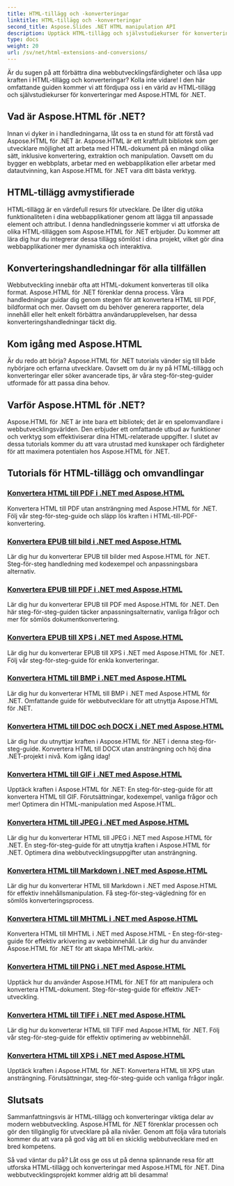 ```yaml
---
title: HTML-tillägg och -konverteringar
linktitle: HTML-tillägg och -konverteringar
second_title: Aspose.Slides .NET HTML manipulation API
description: Upptäck HTML-tillägg och självstudiekurser för konvertering med Aspose.HTML för .NET. Lär dig hur du optimerar webbutveckling med dessa omfattande handledningar.
type: docs
weight: 20
url: /sv/net/html-extensions-and-conversions/
---
```


Är du sugen på att förbättra dina webbutvecklingsfärdigheter och låsa upp kraften i HTML-tillägg och konverteringar? Kolla inte vidare! I den här omfattande guiden kommer vi att fördjupa oss i en värld av HTML-tillägg och självstudiekurser för konverteringar med Aspose.HTML för .NET.

## Vad är Aspose.HTML för .NET?

Innan vi dyker in i handledningarna, låt oss ta en stund för att förstå vad Aspose.HTML för .NET är. Aspose.HTML är ett kraftfullt bibliotek som ger utvecklare möjlighet att arbeta med HTML-dokument på en mängd olika sätt, inklusive konvertering, extraktion och manipulation. Oavsett om du bygger en webbplats, arbetar med en webbapplikation eller arbetar med datautvinning, kan Aspose.HTML för .NET vara ditt bästa verktyg.

## HTML-tillägg avmystifierade

HTML-tillägg är en värdefull resurs för utvecklare. De låter dig utöka funktionaliteten i dina webbapplikationer genom att lägga till anpassade element och attribut. I denna handledningsserie kommer vi att utforska de olika HTML-tilläggen som Aspose.HTML för .NET erbjuder. Du kommer att lära dig hur du integrerar dessa tillägg sömlöst i dina projekt, vilket gör dina webbapplikationer mer dynamiska och interaktiva.

## Konverteringshandledningar för alla tillfällen

Webbutveckling innebär ofta att HTML-dokument konverteras till olika format. Aspose.HTML för .NET förenklar denna process. Våra handledningar guidar dig genom stegen för att konvertera HTML till PDF, bildformat och mer. Oavsett om du behöver generera rapporter, dela innehåll eller helt enkelt förbättra användarupplevelsen, har dessa konverteringshandledningar täckt dig.

## Kom igång med Aspose.HTML

Är du redo att börja? Aspose.HTML för .NET tutorials vänder sig till både nybörjare och erfarna utvecklare. Oavsett om du är ny på HTML-tillägg och konverteringar eller söker avancerade tips, är våra steg-för-steg-guider utformade för att passa dina behov.

## Varför Aspose.HTML för .NET?

Aspose.HTML för .NET är inte bara ett bibliotek; det är en spelomvandlare i webbutvecklingsvärlden. Den erbjuder ett omfattande utbud av funktioner och verktyg som effektiviserar dina HTML-relaterade uppgifter. I slutet av dessa tutorials kommer du att vara utrustad med kunskaper och färdigheter för att maximera potentialen hos Aspose.HTML för .NET.

## Tutorials för HTML-tillägg och omvandlingar
### [Konvertera HTML till PDF i .NET med Aspose.HTML](./convert-html-to-pdf/)
Konvertera HTML till PDF utan ansträngning med Aspose.HTML för .NET. Följ vår steg-för-steg-guide och släpp lös kraften i HTML-till-PDF-konvertering.
### [Konvertera EPUB till bild i .NET med Aspose.HTML](./convert-epub-to-image/)
Lär dig hur du konverterar EPUB till bilder med Aspose.HTML för .NET. Steg-för-steg handledning med kodexempel och anpassningsbara alternativ.
### [Konvertera EPUB till PDF i .NET med Aspose.HTML](./convert-epub-to-pdf/)
Lär dig hur du konverterar EPUB till PDF med Aspose.HTML för .NET. Den här steg-för-steg-guiden täcker anpassningsalternativ, vanliga frågor och mer för sömlös dokumentkonvertering.
### [Konvertera EPUB till XPS i .NET med Aspose.HTML](./convert-epub-to-xps/)
Lär dig hur du konverterar EPUB till XPS i .NET med Aspose.HTML för .NET. Följ vår steg-för-steg-guide för enkla konverteringar.
### [Konvertera HTML till BMP i .NET med Aspose.HTML](./convert-html-to-bmp/)
Lär dig hur du konverterar HTML till BMP i .NET med Aspose.HTML för .NET. Omfattande guide för webbutvecklare för att utnyttja Aspose.HTML för .NET.
### [Konvertera HTML till DOC och DOCX i .NET med Aspose.HTML](./convert-html-to-doc-docx/)
Lär dig hur du utnyttjar kraften i Aspose.HTML för .NET i denna steg-för-steg-guide. Konvertera HTML till DOCX utan ansträngning och höj dina .NET-projekt i nivå. Kom igång idag!
### [Konvertera HTML till GIF i .NET med Aspose.HTML](./convert-html-to-gif/)
Upptäck kraften i Aspose.HTML för .NET: En steg-för-steg-guide för att konvertera HTML till GIF. Förutsättningar, kodexempel, vanliga frågor och mer! Optimera din HTML-manipulation med Aspose.HTML.
### [Konvertera HTML till JPEG i .NET med Aspose.HTML](./convert-html-to-jpeg/)
Lär dig hur du konverterar HTML till JPEG i .NET med Aspose.HTML för .NET. En steg-för-steg-guide för att utnyttja kraften i Aspose.HTML för .NET. Optimera dina webbutvecklingsuppgifter utan ansträngning.
### [Konvertera HTML till Markdown i .NET med Aspose.HTML](./convert-html-to-markdown/)
Lär dig hur du konverterar HTML till Markdown i .NET med Aspose.HTML för effektiv innehållsmanipulation. Få steg-för-steg-vägledning för en sömlös konverteringsprocess.
### [Konvertera HTML till MHTML i .NET med Aspose.HTML](./convert-html-to-mhtml/)
Konvertera HTML till MHTML i .NET med Aspose.HTML - En steg-för-steg-guide för effektiv arkivering av webbinnehåll. Lär dig hur du använder Aspose.HTML för .NET för att skapa MHTML-arkiv.
### [Konvertera HTML till PNG i .NET med Aspose.HTML](./convert-html-to-png/)
Upptäck hur du använder Aspose.HTML för .NET för att manipulera och konvertera HTML-dokument. Steg-för-steg-guide för effektiv .NET-utveckling.
### [Konvertera HTML till TIFF i .NET med Aspose.HTML](./convert-html-to-tiff/)
Lär dig hur du konverterar HTML till TIFF med Aspose.HTML för .NET. Följ vår steg-för-steg-guide för effektiv optimering av webbinnehåll.
### [Konvertera HTML till XPS i .NET med Aspose.HTML](./convert-html-to-xps/)
Upptäck kraften i Aspose.HTML för .NET: Konvertera HTML till XPS utan ansträngning. Förutsättningar, steg-för-steg-guide och vanliga frågor ingår.

## Slutsats

Sammanfattningsvis är HTML-tillägg och konverteringar viktiga delar av modern webbutveckling. Aspose.HTML för .NET förenklar processen och gör den tillgänglig för utvecklare på alla nivåer. Genom att följa våra tutorials kommer du att vara på god väg att bli en skicklig webbutvecklare med en bred kompetens.

Så vad väntar du på? Låt oss ge oss ut på denna spännande resa för att utforska HTML-tillägg och konverteringar med Aspose.HTML för .NET. Dina webbutvecklingsprojekt kommer aldrig att bli desamma!